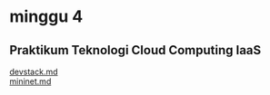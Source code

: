 <h1>minggu 4</h1>
<h2>Praktikum Teknologi Cloud Computing IaaS</h2>
<a href="https://github.com/nikhwanbs/tekn-cloud-computing/blob/master/minggu-04/devstack.md">devstack.md</a><br>
<a href="https://github.com/nikhwanbs/tekn-cloud-computing/blob/master/minggu-04/mininet.md">mininet.md</a>